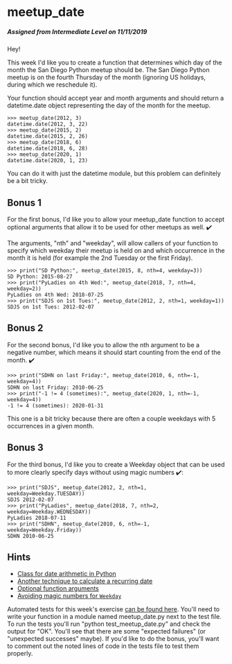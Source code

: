 
<div class="row">
    <div class="col-md-8">
        <h1 class="display-3">meetup_date</h1>
        <h5>Assigned from Intermediate Level on 11/11/2019</h5>
    </div>
</div>

<div class="row">
  <div class="col-md-8">
    

<p>Hey!</p>
<p>This week I'd like you to create a function that determines which day of the
month the San Diego Python meetup should be.  The San Diego Python meetup is
on the fourth Thursday of the month (ignoring US holidays, during which we
reschedule it).</p>
<p>Your function should accept year and month arguments and should return a
datetime.date object representing the day of the month for the meetup.</p>
<pre><code>&gt;&gt;&gt; meetup_date(2012, 3)
datetime.date(2012, 3, 22)
&gt;&gt;&gt; meetup_date(2015, 2)
datetime.date(2015, 2, 26)
&gt;&gt;&gt; meetup_date(2018, 6)
datetime.date(2018, 6, 28)
&gt;&gt;&gt; meetup_date(2020, 1)
datetime.date(2020, 1, 23)
</code></pre>

<p>You can do it with just the datetime module, but this problem can definitely
be a bit tricky.</p>

## Bonus 1
<p>For the first bonus, I'd like you to allow your meetup_date function to accept
optional arguments that allow it to be used for other meetups as well. ✔️</p>
<p>The arguments, "nth" and "weekday", will allow callers of your function to
specify which weekday their meetup is held on and which occurrence in the
month it is held (for example the 2nd Tuesday or the first Friday).</p>
<pre><code>&gt;&gt;&gt; print("SD Python:", meetup_date(2015, 8, nth=4, weekday=3))
SD Python: 2015-08-27
&gt;&gt;&gt; print("PyLadies on 4th Wed:", meetup_date(2018, 7, nth=4, weekday=2))
PyLadies on 4th Wed: 2018-07-25
&gt;&gt;&gt; print("SDJS on 1st Tues:", meetup_date(2012, 2, nth=1, weekday=1))
SDJS on 1st Tues: 2012-02-07
</code></pre>

## Bonus 2
<p>For the second bonus, I'd like you to allow the nth argument to be a negative
number, which means it should start counting from the end of the month. ✔️</p>
<pre><code>&gt;&gt;&gt; print("SDHN on last Friday:", meetup_date(2010, 6, nth=-1, weekday=4))
SDHN on last Friday: 2010-06-25
&gt;&gt;&gt; print("-1 != 4 (sometimes):", meetup_date(2020, 1, nth=-1, weekday=4))
-1 != 4 (sometimes): 2020-01-31
</code></pre>

<p>This one is a bit tricky because there are often a couple weekdays with 5
occurrences in a given month.</p>

## Bonus 3

<p>For the third bonus, I'd like you to create a Weekday object that can be used
to more clearly specify days without using magic numbers ✔️:</p>
<pre><code>&gt;&gt;&gt; print("SDJS", meetup_date(2012, 2, nth=1, weekday=Weekday.TUESDAY))
SDJS 2012-02-07
&gt;&gt;&gt; print("PyLadies", meetup_date(2018, 7, nth=2, weekday=Weekday.WEDNESDAY))
PyLadies 2018-07-11
&gt;&gt;&gt; print("SDHN", meetup_date(2010, 6, nth=-1, weekday=Weekday.Friday))
SDHN 2010-06-25
</code></pre>

## Hints
<ul>
<li><a href="https://pymotw.com/3/datetime/index.html#timedeltas" title="timedelta objects can be added to datetime objects to shift a date by N days">Class for date arithmetic in Python</a></li>
<li><a href="https://pymotw.com/3/calendar/#calculating-dates" title="You can compute a recurring monthly event with the calendar module">Another technique to calculate a recurring date</a></li>
<li><a href="https://docs.python.org/3/tutorial/controlflow.html#more-on-defining-functions" title="You can make function arguments optional by providing a default value">Optional function arguments</a></li>
<li><a href="https://docs.python.org/3/library/enum.html#module-enum" title="That Weekday class is a great example of when enums are used in Python">Avoiding magic numbers for <code>Weekday</code></a></li>
</ul>

<p>Automated tests for this week's exercise <a href="https://www.pythonmorsels.com/exercises/a8ce6ad2f64c4804acd52f9a2de464e8/tests/">can be found here</a>.
You'll need to write your function in a module named meetup_date.py next to the test file.
To run the tests you'll run "python test_meetup_date.py" and check the output for "OK".
You'll see that there are some "expected failures" (or "unexpected successes" maybe).
If you'd like to do the bonus, you'll want to comment out the noted lines of code in the tests file to test them properly.</p>

  </div>
</div>



